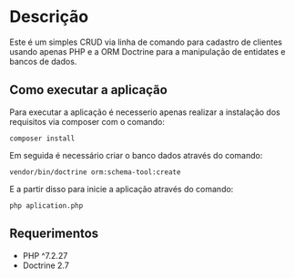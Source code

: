 # Descrição
Este é um simples CRUD via linha de comando para cadastro de clientes 
usando apenas PHP e a ORM Doctrine para a manipulação de entidates e bancos de dados.

## Como executar a aplicação
Para executar a aplicação é necesserio apenas  realizar a instalação dos requisitos via composer com o comando:

```composer install```

Em seguida é necessário criar o banco dados através do comando:

```vendor/bin/doctrine orm:schema-tool:create```

E a partir disso para inicie a aplicação através do comando:

```php aplication.php```

## Requerimentos
- PHP ^7.2.27
- Doctrine 2.7

